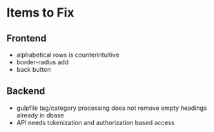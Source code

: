 # Items to Fix

## Frontend

- alphabetical rows is counterintuitive
- border-radius add
- back button

## Backend

- gulpfile tag/category processing does not remove empty headings already in dbase
- API needs tokenization and authorization based access
